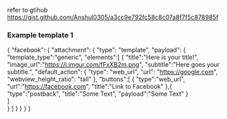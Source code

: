 refer to gtihub https://gist.github.com/Anshul0305/a3cc9e792fc58c8c07a8f7f5c878985f
### Example template 1
{
  "facebook": {
    "attachment": {
      "type": "template",
      "payload": {
        "template_type":"generic",
        "elements":[
           {
            "title":"Here is your title!",
            "image_url":"https://i.imgur.com/fFxXB2m.png",
            "subtitle":"Here goes your subtitle.",
            "default_action": {
              "type": "web_url",
              "url": "https://google.com",
              "webview_height_ratio": "tall"
            },
            "buttons":[
              {
                "type":"web_url",
                "url":"https://facebook.com",
                "title":"Link to Facebook"
              },{
                "type":"postback",
                "title":"Some Text",
                "payload":"Some Text"
              }              
            ]      
          }
        ]
      }
    }
  }
}